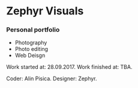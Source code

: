 # Zephyr Visuals
### Personal portfolio

* Photography
* Photo editing
* Web Deisgn

Work started at: 28.09.2017.
Work finished at: TBA.

Coder: Alin Pisica.
Designer: Zephyr.